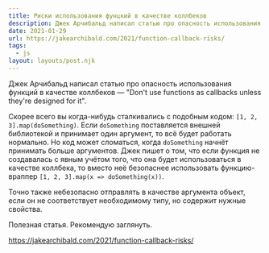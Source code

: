 ```yaml
---
title: Риски использования фунцкий в качестве коллбеков
description: Джек Арчибальд написал статью про опасность использования функций в качестве коллбеков
date: 2021-01-29
url: https://jakearchibald.com/2021/function-callback-risks/
tags:
  - js
layout: layouts/post.njk
---
```

Джек Арчибальд написал статью про опасность использования функций в качестве коллбеков — "Don't use functions as callbacks unless they're designed for it".

Скорее всего вы когда-нибудь сталкивались с подобным кодом:  `[1, 2, 3].map(doSomething)`. Если `doSomething` поставляется внешней библиотекой и принимает один аргумент, то всё будет работать нормально. Но код может сломаться, когда `doSomething` начнёт принимать больше аргументов. Джек пишет о том, что если функция не создавалась с явным учётом того, что она будет использоваться в качестве коллбека, то вместо неё безопаснее использовать функцию-враппер `[1, 2, 3].map(x => doSomething(x))`. 

Точно также небезопасно отправлять в качестве аргумента объект, если он не соответствует необходимому типу, но содержит нужные свойства.

Полезная статья. Рекомендую заглянуть.

https://jakearchibald.com/2021/function-callback-risks/
